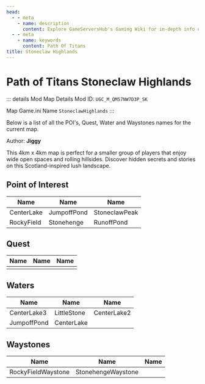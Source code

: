 ```yaml
---
head:
  - - meta
    - name: description
      content: Explore GameServersHub's Gaming Wiki for in-depth info on Path of Titans. Find details on gameplay, features, and updates for the ultimate dino MMO adventure! 
  - - meta
    - name: keywords
      content: Path Of Titans
title: Stoneclaw Highlands
---
```


# Path of Titans Stoneclaw Highlands

::: details Mod Map Details
Mod ID: `UGC_M_QM57NW7D3P_SK`

Map Game.ini Name `StoneclawHighlands`
:::

Below is a list of all the POI's, Quest, Water and Waystones names for the current map.

Author: **Jiggy**

This 4km x 4km map is perfect for a smaller group of players that enjoy wide open spaces and rolling hillsides. Discover hidden secrets and stories on this Scotland-inspired lush landscape.

## Point of Interest

| Name       | Name        | Name          |
| ---------- | ----------- | ------------- |
| CenterLake | JumpoffPond | StoneclawPeak |
| RockyField | Stonehenge  | RunoffPond    |

## Quest

| Name | Name | Name |
| ---- | ---- | ---- |
|      |      |      |

## Waters

| Name        | Name        | Name        |
| ----------- | ----------- | ----------- |
| CenterLake3 | LittleStone | CenterLake2 |
| JumpoffPond | CenterLake  |             |

## Waystones

| Name               | Name               | Name |
| ------------------ | ------------------ | ---- |
| RockyFieldWaystone | StonehengeWaystone |      |
